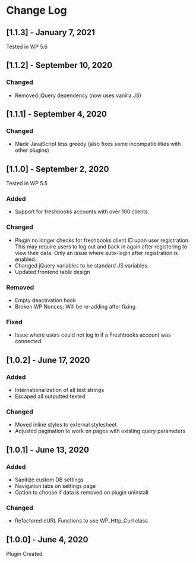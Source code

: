 # Change Log

## [1.1.3] - January 7, 2021
Tested in WP 5.6

## [1.1.2] - September 10, 2020
### Changed
- Removed jQuery dependency (now uses vanilla JS)

## [1.1.1] - September 4, 2020
### Changed
- Made JavaScript less greedy (also fixes some incompatibilities with other plugins)

## [1.1.0] - September 2, 2020
Tested in WP 5.5

### Added
- Support for freshbooks accounts with over 100 clients

### Changed
- Plugin no longer checks for freshbooks client ID upon user registration. This may require users to log out and back in again after registering to view their data. Only an issue where auto-login after registration is enabled.
- Changed jQuery variables to be standard JS variables.
- Updated frontend table design

### Removed
- Empty deactivation hook
- Broken WP Nonces; Will be re-adding after fixing

### Fixed
- Issue where users could not log in if a Freshbooks account was connected.

## [1.0.2] - June 17, 2020
### Added
- Internationalization of all text strings
- Escaped all outputted texted

### Changed
- Moved inline styles to external stylesheet
- Adjusted pagination to work on pages with existing query parameters

## [1.0.1] - June 13, 2020
### Added
- Sanitize custom DB settings
- Navigation tabs on settings page
- Option to choose if data is removed on plugin uninstall

### Changed
- Refactored cURL Functions to use WP_Http_Curl class

## [1.0.0] - June 4, 2020
Plugin Created